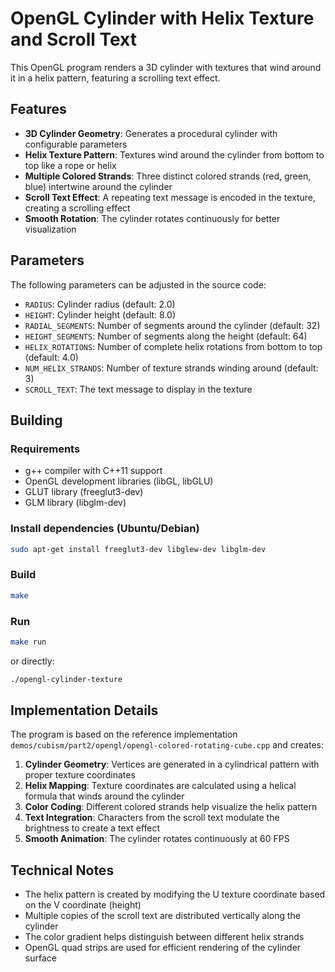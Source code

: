 # OpenGL Cylinder with Helix Texture and Scroll Text

This OpenGL program renders a 3D cylinder with textures that wind around it in a helix pattern, featuring a scrolling text effect.

## Features

- **3D Cylinder Geometry**: Generates a procedural cylinder with configurable parameters
- **Helix Texture Pattern**: Textures wind around the cylinder from bottom to top like a rope or helix
- **Multiple Colored Strands**: Three distinct colored strands (red, green, blue) intertwine around the cylinder
- **Scroll Text Effect**: A repeating text message is encoded in the texture, creating a scrolling effect
- **Smooth Rotation**: The cylinder rotates continuously for better visualization

## Parameters

The following parameters can be adjusted in the source code:

- `RADIUS`: Cylinder radius (default: 2.0)
- `HEIGHT`: Cylinder height (default: 8.0)
- `RADIAL_SEGMENTS`: Number of segments around the cylinder (default: 32)
- `HEIGHT_SEGMENTS`: Number of segments along the height (default: 64)
- `HELIX_ROTATIONS`: Number of complete helix rotations from bottom to top (default: 4.0)
- `NUM_HELIX_STRANDS`: Number of texture strands winding around (default: 3)
- `SCROLL_TEXT`: The text message to display in the texture

## Building

### Requirements

- g++ compiler with C++11 support
- OpenGL development libraries (libGL, libGLU)
- GLUT library (freeglut3-dev)
- GLM library (libglm-dev)

### Install dependencies (Ubuntu/Debian)

```bash
sudo apt-get install freeglut3-dev libglew-dev libglm-dev
```

### Build

```bash
make
```

### Run

```bash
make run
```

or directly:

```bash
./opengl-cylinder-texture
```

## Implementation Details

The program is based on the reference implementation `demos/cubism/part2/opengl/opengl-colored-rotating-cube.cpp` and creates:

1. **Cylinder Geometry**: Vertices are generated in a cylindrical pattern with proper texture coordinates
2. **Helix Mapping**: Texture coordinates are calculated using a helical formula that winds around the cylinder
3. **Color Coding**: Different colored strands help visualize the helix pattern
4. **Text Integration**: Characters from the scroll text modulate the brightness to create a text effect
5. **Smooth Animation**: The cylinder rotates continuously at 60 FPS

## Technical Notes

- The helix pattern is created by modifying the U texture coordinate based on the V coordinate (height)
- Multiple copies of the scroll text are distributed vertically along the cylinder
- The color gradient helps distinguish between different helix strands
- OpenGL quad strips are used for efficient rendering of the cylinder surface
